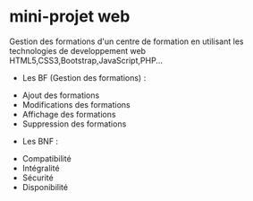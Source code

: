 # mini-projet web
Gestion des formations d'un centre de formation en utilisant les technologies de developpement web HTML5,CSS3,Bootstrap,JavaScript,PHP...
* Les BF (Gestion des formations) : 
- Ajout des formations 
- Modifications des formations 
- Affichage des formations 
- Suppression des formations 
* Les BNF :
- Compatibilité
- Intégralité
- Sécurité
- Disponibilité
